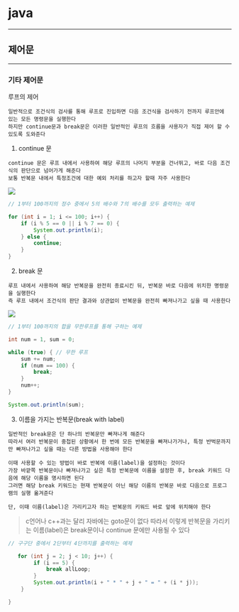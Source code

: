 # java
---
## 제어문
---
### 기타 제어문

루프의 제어
``` 
일반적으로 조건식의 검사를 통해 루프로 진입하면 다음 조건식을 검사하기 전까지 루프안에 있는 모든 명령문을 실행한다
하지만 continue문과 break문은 이러한 일반적인 루프의 흐름을 사용자가 직접 제어 할 수 있도록 도와준다
```

1. continue 문
```
continue 문은 루프 내에서 사용하여 해당 루프의 나머지 부분을 건너뛰고, 바로 다음 조건식의 판단으로 넘어가게 해준다
보통 반복문 내에서 특정조건에 대한 예외 처리를 하고자 할때 자주 사용한다
```
![](https://i0.wp.com/www.happyfam.or.kr/ysoh/wp-content/uploads/sites/3/1/cfile26.uf.171F2E264A9A0E4F735073.png?resize=260%2C379)
``` java
// 1부터 100까지의 정수 중에서 5의 배수와 7의 배수를 모두 출력하는 예제

for (int i = 1; i <= 100; i++) {
    if (i % 5 == 0 || i % 7 == 0) {
        System.out.println(i);
    } else {
        continue;
    }
}
```

2. break 문
```
루프 내에서 사용하여 해당 반복문을 완전히 종료시킨 뒤, 반복문 바로 다음에 위치한 명령문을 실행한다
즉 루프 내에서 조건식의 판단 결과와 상관없이 반복문을 완전히 빠져나가고 싶을 때 사용한다
```
![](https://i0.wp.com/www.happyfam.or.kr/ysoh/wp-content/uploads/sites/3/1/cfile26.uf.171F2E264A9A0E4F735073.png?resize=260%2C379)
``` java
// 1부터 100까지의 합을 무한루프를 통해 구하는 예제

int num = 1, sum = 0;

while (true) { // 무한 루프
    sum += num;
    if (num == 100) {
        break;
    }
    num++;
}

System.out.println(sum);
```

3. 이름을 가지는 반복문(break with label)
``` 
일반적인 break문은 단 하나의 반복문만 빠져나게 해준다
따라서 여러 반복문이 중첩된 상황에서 한 번에 모든 반복문을 빠져나가거나, 특정 반벅문까지만 빠져나가고 싶을 때는 다른 방법을 사용해야 한다

이때 사용할 수 있는 방법이 바로 반복에 이름(label)을 설정하는 것이다
가장 바깥쪽 반복문이나 빠져나가고 싶은 특정 반복문에 이름을 설정한 후, break 키워드 다음에 해당 이름을 명시하면 된다
그러면 해당 break 키워드는 현재 반복문이 아닌 해당 이름의 반복문 바로 다음으로 프로그램의 실행 옮겨준다

단, 이때 이름(label)은 가리키고자 하는 반복문의 키워드 바로 앞에 위치해야 한다
```
> c언어나 c++과는 달리 자바에는 goto문이 없다
따라서 이렇게 반복문을 가리키는 이름(label)은 break문이나 continue 문에만 사용될 수 있다

``` java
// 구구단 중에서 2단부터 4단까지를 출력하는 예제

   for (int j = 2; j < 10; j++) {
        if (i == 5) {
            break allLoop;
        }
        System.out.println(i + " * " + j + " = " + (i * j));
    }

}
```
